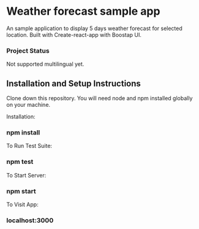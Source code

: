 # Weather forecast sample app

An sample application to display 5 days weather forecast for selected location.
Built with Create-react-app with Boostap UI.

### Project Status

Not supported multilingual yet.

## Installation and Setup Instructions

Clone down this repository. You will need node and npm installed globally on your machine.

Installation:

### npm install

To Run Test Suite:

### npm test

To Start Server:

### npm start

To Visit App:

### localhost:3000
